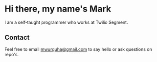 
# Hi there, my name's Mark

I am a self-taught programmer who works at Twilio Segment. 


## Contact

Feel free to email mwurquha@gmail.com to say hello or ask questions on repo's.

